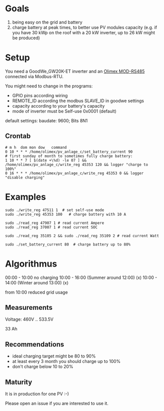 # Goals

1. being easy on the grid and battery
2. charge battery at peak times, to better use PV modules capacity
   (e.g. if you have 30 kWp on the roof with a 20 kW inverter, up to 26 kW might be produced)

# Setup

You need a GoodWe_GW20K-ET inverter and an [Olimex MOD-RS485](https://www.olimex.com/Products/Modules/Interface/MOD-RS485/open-source-hardware) connected via Modbus-RTU.

You might need to change in the programs:

- GPIO pins according wiring
- REMOTE_ID according the modbus SLAVE_ID in goodwe settings
- capacity according to your battery's capacity
- mode of inverter must be Self-use 0x0001 (default)

default settings: baudate: 9600; Bits 8N1

## Crontab

```
# m h  dom mon dow   command
0 10 * * * /home/olimex/pv_anlage_c/set_battery_current 90
# first sunday of month to sometimes fully charge battery:
1 10 * * 7 [ $(date +\%d) -le 07 ] && /home/olimex/pv_anlage_c/write_reg 45353 120 && logger "charge to 100%"
0 16 * * * /home/olimex/pv_anlage_c/write_reg 45353 0 && logger "disable charging"
```

# Examples

```
sudo ./write_reg 47511 1  # set self-use mode
sudo ./write_reg 45353 100   # charge battery with 10 A

sudo ./read_reg 47907 1 # read current Ampere
sudo ./read_reg 37007 1 # read current SOC

sudo ./read_reg 35105 2 && sudo ./read_reg 35109 2 # read current Watt

sudo ./set_battery_current 80  # charge battery up to 80%
```

# Algorithmus

00:00 - 10:00 no charging
10:00 - 16:00 (Summer around 12:00) (x)
10:00 - 14:00 (Winter around 13:00) (x)

from 10:00 reduced grid usage


## Measurements

Voltage: 460V .. 533.5V

33 Ah

## Recommendations

- ideal charging target might be 80 to 90%
- at least every 3 month you should charge up to 100%
- don't charge below 10 to 20%

## Maturity

It is in production for one PV :-)

Please open an issue if you are interested to use it.
